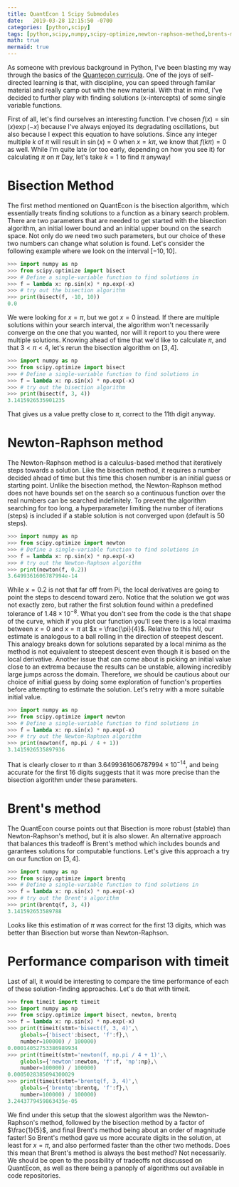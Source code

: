 ```yaml
---
title: QuantEcon 1 Scipy Submodules
date:   2019-03-28 12:15:50 -0700
categories: [python,scipy]
tags: [python,scipy,numpy,scipy-optimize,newton-raphson-method,brents-methods,timeit]
math: true
mermaid: true
---
```


As someone with previous background in Python, I've been blasting my way through the basics of the [Quantecon curricula](https://lectures.quantecon.org/py/). One of the joys of self-directed learning is that, with discipline, you can speed through familar material and really camp out with the new material. With that in mind, I've decided to further play with finding solutions (x-intercepts) of some single variable functions.

First of all, let's find ourselves an interesting function. I've chosen $f(x) = \sin(x) \exp(-x)$ because I've always enjoyed its degradating oscillations, but also because I expect this equation to have solutions. Since any integer multiple $k$ of $\pi$ will result in $\sin(x) = 0$ when $x = k \pi$, we know that $f(k \pi) = 0$ as well. While I'm quite late (or too early, depending on how you see it) for calculating $\pi$ on $\pi$ Day, let's take $k = 1$ to find $\pi$ anyway!

# Bisection Method
The first method mentioned on QuantEcon is the bisection algorithm, which essentially treats finding solutions to a function as a binary search problem. There are two parameters that are needed to get started with the bisection algorithm, an initial lower bound and an initial upper bound on the search space. Not only do we need two such parameters, but our choice of these two numbers can change what solution is found. Let's consider the following example where we look on the interval $[-10, 10]$.

```python
>>> import numpy as np
>>> from scipy.optimize import bisect
>>> # Define a single-variable function to find solutions in
>>> f = lambda x: np.sin(x) * np.exp(-x)
>>> # try out the bisection algorithm
>>> print(bisect(f, -10, 10))
0.0
```

We were looking for $x = \pi$, but we got $x = 0$ instead. If there are multiple solutions within your search interval, the algorithm won't necessarily converge on the one that you wanted, nor will it report to you there were multiple solutions. Knowing ahead of time that we'd like to calculate $\pi$, and that $3 < \pi < 4$, let's rerun the bisection algorithm on $[3, 4]$.

```python
>>> import numpy as np
>>> from scipy.optimize import bisect
>>> # Define a single-variable function to find solutions in
>>> f = lambda x: np.sin(x) * np.exp(-x)
>>> # try out the bisection algorithm
>>> print(bisect(f, 3, 4))
3.1415926535901235
```

That gives us a value pretty close to $\pi$, correct to the $11$th digit anyway.

# Newton-Raphson method
The Newton-Raphson method is a calculus-based method that iteratively steps towards a solution. Like the bisection method, it requires a number decided ahead of time but this time this chosen number is an initial guess or starting point. Unlike the bisection method, the Newton-Raphson method does not have bounds set on the search so a continuous function over the real numbers can be searched indefinitely. To prevent the algorithm searching for too long, a hyperparameter limiting the number of iterations (steps) is included if a stable solution is not converged upon (default is $50$ steps).

```python
>>> import numpy as np
>>> from scipy.optimize import newton
>>> # Define a single-variable function to find solutions in
>>> f = lambda x: np.sin(x) * np.exp(-x)
>>> # try out the Newton-Raphson algorithm
>>> print(newton(f, 0.2))
3.6499361606787994e-14
```

While $x = 0.2$ is not that far off from Pi, the local derivatives are going to point the steps to descend toward zero. Notice that the solution we got was not exactly zero, but rather the first solution found within a predefined tolerance of $1.48 \times 10^{-8}$. What you don't see from the code is the that shape of the curve, which if you plot our function you'll see there is a local maxima between $x = 0$ and $x = \pi$ at $x = \frac{\pi}{4}$. Relative to this *hill*, our estimate is analogous to a ball rolling in the direction of steepest descent. This analogy breaks down for solutions separated by a local minima as the method is not equivalent to steepest descent even though it is based on the local derivative. Another issue that can come about is picking an initial value close to an extrema because the results can be unstable, allowing incredibly large jumps across the domain. Therefore, we should be cautious about our choice of initial guess by doing some exploration of function's properties before attempting to estimate the solution. Let's retry with a more suitable initial value.

```python
>>> import numpy as np
>>> from scipy.optimize import newton
>>> # Define a single-variable function to find solutions in
>>> f = lambda x: np.sin(x) * np.exp(-x)
>>> # try out the Newton-Raphson algorithm
>>> print(newton(f, np.pi / 4 + 1))
3.1415926535897936
```

That is clearly closer to $\pi$ than $3.6499361606787994 \times 10^{-14}$, and being accurate for the first $16$ digits suggests that it was more precise than the bisection algorithm under these parameters.

# Brent's method

The QuantEcon course points out that Bisection is more robust (stable) than Newton-Raphson's method, but it is also slower. An alternative approach that balances this tradeoff is Brent's method which includes bounds and garantees solutions for computable functions. Let's give this approach a try on our function on $[3, 4]$.

```python
>>> import numpy as np
>>> from scipy.optimize import brentq
>>> # Define a single-variable function to find solutions in
>>> f = lambda x: np.sin(x) * np.exp(-x)
>>> # try out the Brent's algorithm
>>> print(brentq(f, 3, 4))
3.141592653589788
```

Looks like this estimation of $\pi$ was correct for the first $13$ digits, which was better than Bisection but worse than Newton-Raphson.

# Performance comparison with timeit
Last of all, it would be interesting to compare the time performance of each of these solution-finding approaches. Let's do that with timeit.
```python
>>> from timeit import timeit
>>> import numpy as np
>>> from scipy.optimize import bisect, newton, brentq
>>> f = lambda x: np.sin(x) * np.exp(-x)
>>> print(timeit(stmt='bisect(f, 3, 4)',\
    globals={'bisect':bisect, 'f':f},\
    number=100000) / 100000)
0.00014052753386989934
>>> print(timeit(stmt='newton(f, np.pi / 4 + 1)',\
    globals={'newton':newton, 'f':f, 'np':np},\
    number=100000) / 100000)
0.0005028385094300029
>>> print(timeit(stmt='brentq(f, 3, 4)',\
    globals={'brentq':brentq, 'f':f},\
    number=100000) / 100000)
3.2443779459863435e-05
```

We find under this setup that the slowest algorithm was the Newton-Raphson's method, followed by the bisection method by a factor of $\frac{1}{5}$, and final Brent's method being about an order of magnitude faster! So Brent's method gave us more accurate digits in the solution, at least for $x = \pi$, and also performed faster than the other two methods. Does this mean that Brent's method is always the best method? Not necessarily. We should be open to the possibility of tradeoffs not discussed on QuantEcon, as well as there being a panoply of algorithms out available in code repositories.
